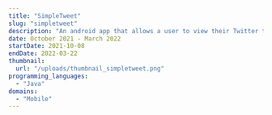 ```yaml
---
title: "SimpleTweet"
slug: "simpletweet"
description: "An android app that allows a user to view their Twitter timeline and post a new tweet."
date: October 2021 - March 2022
startDate: 2021-10-08
endDate: 2022-03-22
thumbnail:
  url: "/uploads/thumbnail_simpletweet.png"
programming_languages:
  - "Java"
domains:
  - "Mobile"
---
```

